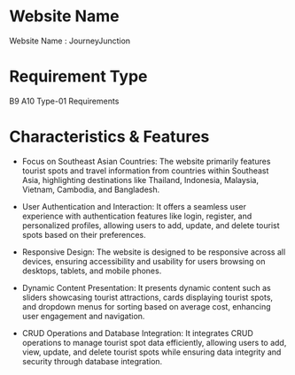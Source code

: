 # Website Name
Website Name : JourneyJunction

# Requirement Type
B9 A10 Type-01 Requirements

# Characteristics & Features

* Focus on Southeast Asian Countries: The website primarily features tourist spots and travel information from countries within Southeast Asia, highlighting destinations like Thailand, Indonesia, Malaysia, Vietnam, Cambodia, and Bangladesh.

* User Authentication and Interaction: It offers a seamless user experience with authentication features like login, register, and personalized profiles, allowing users to add, update, and delete tourist spots based on their preferences.

* Responsive Design: The website is designed to be responsive across all devices, ensuring accessibility and usability for users browsing on desktops, tablets, and mobile phones.

* Dynamic Content Presentation: It presents dynamic content such as sliders showcasing tourist attractions, cards displaying tourist spots, and dropdown menus for sorting based on average cost, enhancing user engagement and navigation.

* CRUD Operations and Database Integration: It integrates CRUD operations to manage tourist spot data efficiently, allowing users to add, view, update, and delete tourist spots while ensuring data integrity and security through database integration.



